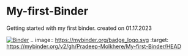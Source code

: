 # My-first-Binder
Getting started with my first binder. created on 01.17.2023

[![Binder](https://mybinder.org/badge_logo.svg)](https://mybinder.org/v2/gh/Pradeep-Molkhere/My-first-Binder/HEAD)
.. image:: https://mybinder.org/badge_logo.svg
 :target: https://mybinder.org/v2/gh/Pradeep-Molkhere/My-first-Binder/HEAD
